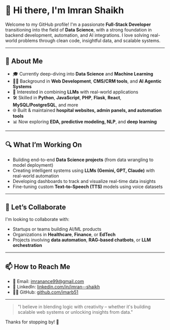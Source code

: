 # 👋 Hi there, I'm Imran Shaikh

Welcome to my GitHub profile! I'm a passionate **Full-Stack Developer** transitioning into the field of **Data Science**, with a strong foundation in backend development, automation, and AI integrations. I love solving real-world problems through clean code, insightful data, and scalable systems.

---

## 💼 About Me

- 🎓 Currently deep-diving into **Data Science** and **Machine Learning**
- 👨‍💻 Background in **Web Development**, **CMS/CRM tools**, and **AI Agentic Systems**
- 🧠 Interested in combining **LLMs** with real-world applications
- 🛠️ Skilled in **Python**, **JavaScript**, **PHP**, **Flask**, **React**, **MySQL/PostgreSQL**, and more
- 🌐 Built & maintained **hospital websites, admin panels, and automation tools**
- 📊 Now exploring **EDA, predictive modeling, NLP**, and **deep learning**

---

## 🔍 What I’m Working On

- Building end-to-end **Data Science projects** (from data wrangling to model deployment)
- Creating intelligent systems using **LLMs (Gemini, GPT, Claude)** with real-world automation
- Developing dashboards to track and visualize real-time data insights
- Fine-tuning custom **Text-to-Speech (TTS)** models using voice datasets

---

## 🤝 Let’s Collaborate

I'm looking to collaborate with:
- Startups or teams building AI/ML products
- Organizations in **Healthcare**, **Finance**, or **EdTech**
- Projects involving **data automation**, **RAG-based chatbots**, or **LLM orchestration**

---

## 📫 How to Reach Me

- 💌 Email: [imranance99@gmail.com](mailto:imranance99@gmail.com)  
- 💼 LinkedIn: [linkedin.com/in/imran--shaikh](https://linkedin.com/in/imran--shaikh)  
- 🧑‍💻 GitHub: [github.com/imarb51](https://github.com/imarb51)

---

> "I believe in blending logic with creativity – whether it's building scalable web systems or unlocking insights from data."

Thanks for stopping by! 🌟
